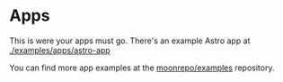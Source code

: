 # Apps

This is were your apps must go. There's an example Astro app at [./examples/apps/astro-app](./examples/apps/astro-app)

You can find more app examples at the [moonrepo/examples](https://github.com/moonrepo/examples) repository.